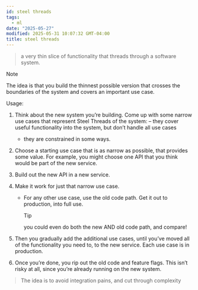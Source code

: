 ```yaml
---
id: steel threads
tags:
  - ml
date: "2025-05-27"
modified: 2025-05-31 10:07:32 GMT-04:00
title: steel threads
---
```


> a very thin slice of functionality that threads through a software system.

> [!NOTE]
>
> The idea is that you build the thinnest possible version that crosses the boundaries of the system and covers an important use case.

Usage:

1. Think about the new system you’re building.
   Come up with some narrow use cases that represent Steel Threads of the system:
   – they cover useful functionality into the system, but don’t handle all use cases
   - they are constrained in some ways.
2. Choose a starting use case that is as narrow as possible, that provides some value.
   For example, you might choose one API that you think would be part of the new service.
3. Build out the new API in a new service.
4. Make it work for just that narrow use case.
   - For any other use case, use the old code path. Get it out to production, into full use.
     > [!TIP]
     >
     > you could even do both the new AND old code path, and compare!

5. Then you gradually add the additional use cases, until you’ve moved all of the functionality you need to, to the new service. Each use case is in production.
6. Once you’re done, you rip out the old code and feature flags. This isn’t risky at all, since you’re already running on the new system.

> The idea is to avoid integration pains, and cut through complexity
